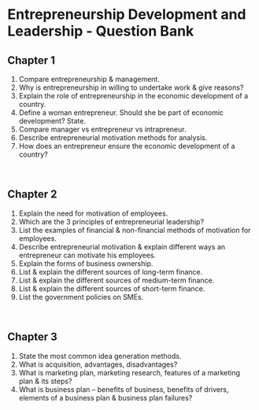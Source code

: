 # Entrepreneurship Development and Leadership - Question Bank

## Chapter 1

1. Compare entrepreneurship & management.  
2. Why is entrepreneurship in willing to undertake work & give reasons?  
3. Explain the role of entrepreneurship in the economic development of a country.  
4. Define a woman entrepreneur. Should she be part of economic development? State.  
5. Compare manager vs entrepreneur vs intrapreneur.  
6. Describe entrepreneurial motivation methods for analysis.  
7. How does an entrepreneur ensure the economic development of a country?  
<br>

## Chapter 2

1. Explain the need for motivation of employees.  
2. Which are the 3 principles of entrepreneurial leadership?  
3. List the examples of financial & non-financial methods of motivation for employees.  
4. Describe entrepreneurial motivation & explain different ways an entrepreneur can motivate his employees.  
5. Explain the forms of business ownership.  
6. List & explain the different sources of long-term finance.  
7. List & explain the different sources of medium-term finance.  
8. List & explain the different sources of short-term finance.  
9. List the government policies on SMEs.  
<br>

## Chapter 3

1. State the most common idea generation methods.  
2. What is acquisition, advantages, disadvantages?  
3. What is marketing plan, marketing research, features of a marketing plan & its steps?  
4. What is business plan – benefits of business, benefits of drivers, elements of a business plan & business plan failures?  
